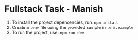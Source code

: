 # Fullstack Task - Manish

1. To install the project dependencies, run: `npm install`
2. Create a `.env` file using the provided sample in `.env.example`
3. To run the project, use: `npm run dev`
